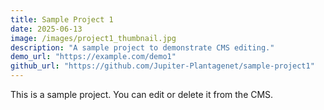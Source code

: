 ```yaml
---
title: Sample Project 1
date: 2025-06-13
image: /images/project1_thumbnail.jpg
description: "A sample project to demonstrate CMS editing."
demo_url: "https://example.com/demo1"
github_url: "https://github.com/Jupiter-Plantagenet/sample-project1"
---
```


This is a sample project. You can edit or delete it from the CMS.
